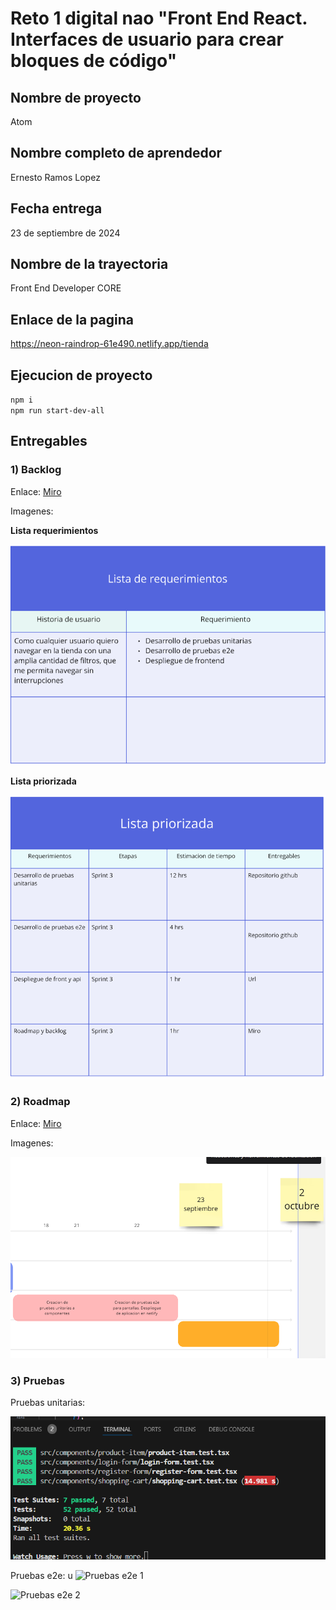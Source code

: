 # Reto 1 digital nao "Front End React. Interfaces de usuario para crear bloques de código"
## Nombre de proyecto  
Atom

## Nombre completo de aprendedor
Ernesto Ramos Lopez

## Fecha entrega
23 de septiembre de 2024

## Nombre de la trayectoria 
Front End Developer CORE

## Enlace de la pagina
https://neon-raindrop-61e490.netlify.app/tienda

## Ejecucion de proyecto
`npm i`  
`npm run start-dev-all`  

## Entregables
### 1) **Backlog**

Enlace: [Miro](https://miro.com/app/board/uXjVKixWjLc=/?share_link_id=379606508623)

Imagenes: 

**Lista requerimientos**

![Lista requerimientos 1](/entregables/sprint3/backlog/ListaRequerimientos.png "Lista requerimientos 1")


**Lista priorizada**

![Lista priorizada](/entregables/sprint3/backlog/ListaPriorizada.png "Lista priorizada")

### 2) **Roadmap**

Enlace: [Miro](https://miro.com/app/board/uXjVKhrL8No=/?share_link_id=137188585675)

Imagenes: 

![Roadmap](/entregables/sprint3/roadmap/Roadmap.png "Roadmap")


### 3) **Pruebas**

Pruebas unitarias:

![Pruebas unitarias](/entregables/sprint3/pruebas/pruebasunitarias.png "Pruebas unitarias")

Pruebas e2e:
u
![Pruebas e2e 1](/entregables/sprint3/pruebas/pruebase2e1.png.png "Pruebas e2e 1")

![Pruebas e2e 2](/entregables/sprint3/pruebas/pruebase2e2.png.png "Pruebas e2e 2")